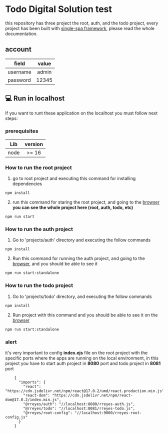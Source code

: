 # Todo Digital Solution test

this repository has three project the root, auth, and the todo project, every project has been built with [single-spa framework](https://single-spa.js.org/), please read the whole documentation.

## account

| field    | value |
| -------- | :---: |
| username | admin |
| password | 12345 |

## 💻 Run in localhost

If you want to runt these application on the localhost you must follow next steps:

### prerequisites

| Lib  | version |
| ---- | :-----: |
| node |  >= 16  |

### How to run the root project

1. go to root project and executing this command for installing dependencies

```
npm install
```

2. run this command for staring the root project, and going to the [browser](http://localhost:9000/) **you can see the whole project here (root, auth, todo, etc)**

```
npm run start
```

### How to run the auth project

1. Go to 'projects/auth' directory and executing the follow commands

```
npm install
```

2. Run this command for running the auth project, and going to the [browser](http://localhost:8080/), and you should be able to see it

```
npm run start:standalone
```

### How to run the todo project

1. Go to 'projects/todo' directory, and executing the follow commands

```
npm install
```

2. Run project with this command and you should be able to see it on the [browser](https://localhost:8081)

```
npm run start:standalone
```

### alert

it's very important to config **index.ejs** file on the root project with the specific ports where the apps are running on the local environment, in this project
you have to start auth project in **8080** port and todo project in **8081** port

```
    {
      "imports": {
        "react": "https://cdn.jsdelivr.net/npm/react@17.0.2/umd/react.production.min.js",
        "react-dom": "https://cdn.jsdelivr.net/npm/react-dom@17.0.2/index.min.js",
        "@rreyes/auth": "//localhost:8080/rreyes-auth.js",
        "@rreyes/todo": "//localhost:8081/rreyes-todo.js",
        "@rreyes/root-config": "//localhost:9000/rreyes-root-config.js"
      }
    }
```
